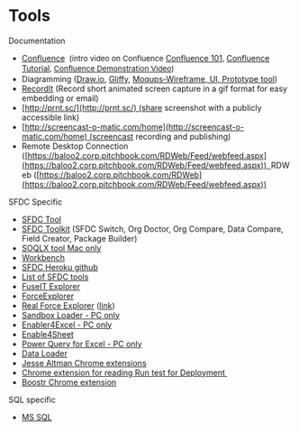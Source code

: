 # Tools



Documentation

*   <span class="s1"><span class="s1">[Confluence](http://confluence.pitchbook.com:8090/)</span> </span><span class="s1" style="font-size: 10.0pt;line-height: 13.0pt;"><span class="Apple-tab-span"> </span>(</span><span style="font-size: 10.0pt;line-height: 13.0pt;">intro video on Confluence </span>[<span class="s2">Confluence 101</span>](https://www.youtube.com/watch?v=y1YTsMTrC7c)<span style="font-size: 10.0pt;line-height: 13.0pt;">, </span>[<span class="s2">Confluence Tutorial</span>](https://www.youtube.com/playlist?list=PLaD4FvsFdarRngi46OIHZq9jPf0Pb43b9)<span style="font-size: 10.0pt;line-height: 13.0pt;">, </span><span class="s2" style="font-size: 10.0pt;line-height: 13.0pt;">[Confluence Demonstration Video](https://www.google.com/url?sa=t&rct=j&q=&esrc=s&source=web&cd=2&cad=rja&uact=8&ved=0ahUKEwi9ybmah-nMAhUO7WMKHRMdDX8QtwIIMzAB&url=https%3A%2F%2Fwww.youtube.com%2Fwatch%3Fv%3DuhWCMlcY_Zw&usg=AFQjCNGznFEzOo3QgXz5X0frZSL0Kv2CLA&sig2=6em42Ayogx_gqtGwngwZQA&bvm=bv.122448493,d.cGc))</span><span class="s1"> </span>
*   <span class="s1">Diagramming ([Draw.io](https://www.draw.io/), [Gliffy](https://www.google.com/url?sa=t&rct=j&q=&esrc=s&source=web&cd=1&cad=rja&uact=8&ved=0ahUKEwjFyfPyuoXNAhUC5mMKHfY-A2gQFggcMAA&url=https%3A%2F%2Fwww.gliffy.com%2F&usg=AFQjCNF_4iv22FaHcEO8-Flu51SyN9KL_Q&sig2=xJ3X3X8LTTZUGewHaFyL_Q&bvm=bv.123325700,d.cGc), [Moqups-Wireframe, UI, Prototype tool](https://www.google.com/url?sa=t&rct=j&q=&esrc=s&source=web&cd=3&cad=rja&uact=8&ved=0ahUKEwjGooOEu4XNAhUS32MKHSrdB4wQFggzMAI&url=https%3A%2F%2Fmoqups.com%2F&usg=AFQjCNH3FB1gcgWcehvQIIYyG2qH1ADzeQ&sig2=-OBLSvMfXTHEsnUuc2XUow&bvm=bv.123325700,d.cGc)) </span>
*   <span class="s1">[RecordIt](http://recordit.co/) (Record short animated screen capture in a gif format for easy embedding or email) </span>
*   <span class="s1">[http://prnt.sc/](http://prnt.sc/) (share screenshot with a publicly accessible link)</span>
*   <span class="s1">[http://screencast-o-matic.com/home](http://screencast-o-matic.com/home) (screencast recording and publishing)</span>
*   <span class="s1"><span class="s1">Remote Desktop Connection (</span></span>[https://baloo2.corp.pitchbook.com/RDWeb/Feed/webfeed.aspx](https://baloo2.corp.pitchbook.com/RDWeb/Feed/webfeed.aspx)), <span>RDWeb ([https://baloo2.corp.pitchbook.com/RDWeb](https://baloo2.corp.pitchbook.com/RDWeb/Feed/webfeed.aspx))</span>

<div>SFDC Specific </div>

*   [SFDC Tool](https://developer.salesforce.com/page/Tools)
*   [SFDC Toolkit](http://sftoolkit.co/) (SFDC Switch, Org Doctor, Org Compare, Data Compare, Field Creator, Package Builder)
*   <span class="s1">[<span class="s2">SOQLX tool Mac only</span>](http://www.pocketsoap.com/osx/soqlx/)</span>
*   <span class="s1">[<span class="s2">Workbench</span>](https://workbench.developerforce.com/login.php)</span>
*   <span class="s1">[<span class="s2">SFDC Heroku github</span>](http://github.com/heroku/force)</span>
*   <span class="s1">[List of SFDC tools](http://theblogreaders.com/list-of-salesforce-com-tools-and-toolkits/)</span>
*   <span class="s1">[<span class="s2">FuseIT Explorer</span>](http://www.fuseit.com/Solutions/SFDC-Explorer/Help-SOQL-Queries.aspx)</span>
*   <span class="s1"><span class="s2">[ForceExplorer](https://developer.salesforce.com/page/ForceExplorer)</span></span>
*   <span class="s1">[Real Force Explorer](https://bitbucket.org/realforceexplorer/real-force-explorer/wiki/browse/) ([link](https://realforceexplorer.wordpress.com/))</span>
*   <span class="s1">[<span class="s2">Sandbox Loader - PC only</span>](https://www.enabler4excel.com/index.php/products/sandbox-loader)</span>
*   <span class="s1">[<span class="s2">Enabler4Excel - PC only</span>](https://www.enabler4excel.com/index.php/products/enabler4excel/enterprise-admin?id=30)</span>
*   <span class="s1">[<span class="s2">Enable4Sheet</span>](https://chrome.google.com/webstore/detail/enabler-for-spreadsheets/inpioilbljppoobbblcpbpjplkefmkep?hl=en)</span>
*   <span class="s1"><span class="s2">[Power Query for Excel - PC only](https://www.microsoft.com/en-us/download/details.aspx?id=39379)</span></span>
*   [Data Loader](https://na33.salesforce.com/dwnld/DataLoader/ApexDataLoader.exe)
*   [Jesse Altman Chrome extensions](http://jessealtman.com/2013/09/useful-google-chrome-extensions-for-salesforce/)
*   [Chrome extension for reading Run test for Deployment ](https://chrome.google.com/webstore/detail/lazy-for-google-chrome/agiglidkkgindpamdcbboahbbkihbgge?hl=en/index.html)
*   [Boostr Chrome extension](https://chrome.google.com/webstore/detail/boostr-for-salesforce/kegohbhdgaoaoanbpconbeleanhdodlo/related?hl=en-US)

SQL specific 

*   [MS SQL](https://www.microsoft.com/en-us/server-cloud/products/sql-server/)<span class="s1">
    </span>

